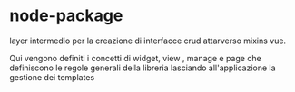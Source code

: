 # node-package

layer intermedio per la creazione di interfacce crud attarverso mixins vue.

Qui vengono definiti i concetti di widget, view , manage e page che definiscono le
regole generali della libreria lasciando all'applicazione la gestione dei templates

